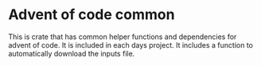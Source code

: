 # Advent of code common

This is crate that has common helper functions and dependencies for advent of code.
It is included in each days project. It includes a function to automatically download the inputs file.
